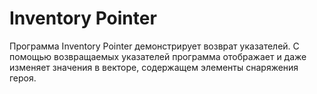 # Inventory Pointer
Программа Inventory Pointer демонстрирует возврат указателей. С помощью возвращаемых указателей программа отображает и даже изменяет значения в векторе,
содержащем элементы снаряжения героя. 
